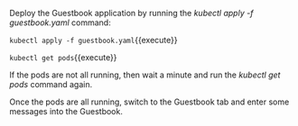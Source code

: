 Deploy the Guestbook application by running the *kubectl apply -f guestbook.yaml* command:

`kubectl apply -f guestbook.yaml`{{execute}}

`kubectl get pods`{{execute}}

If the pods are not all running, then wait a minute and run the *kubectl get pods* command again.

Once the pods are all running, switch to the Guestbook tab and enter some messages into the Guestbook.
